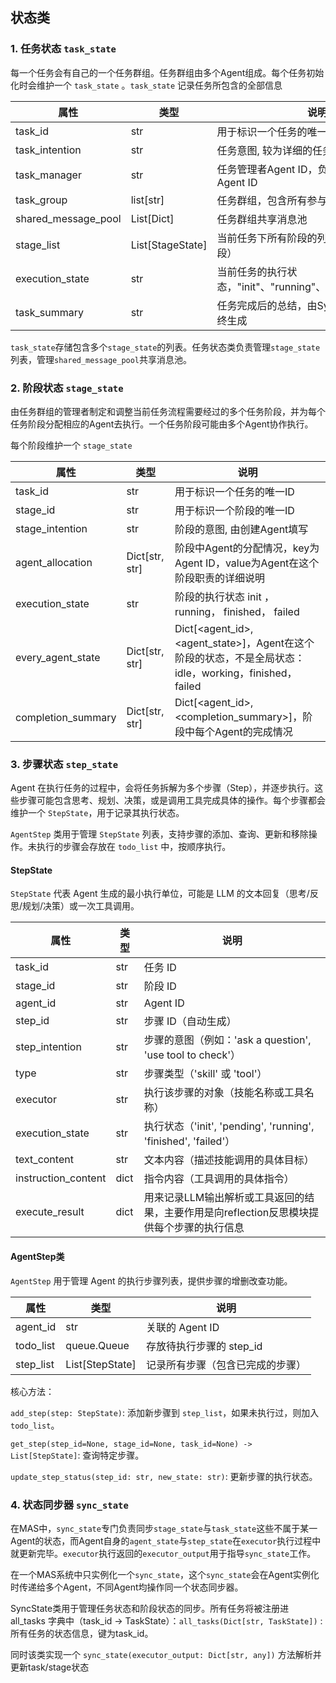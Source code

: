 ## 状态类



### 1. 任务状态 `task_state`

每一个任务会有自己的一个任务群组。任务群组由多个Agent组成。每个任务初始化时会维护一个 `task_state` 。`task_state` 记录任务所包含的全部信息

| 属性                | 类型             | 说明                                                        |
| ------------------- | ---------------- | ----------------------------------------------------------- |
| task_id             | str              | 用于标识一个任务的唯一ID                                    |
| task_intention      | str              | 任务意图, 较为详细的任务目标说明                            |
| task_manager        | str              | 任务管理者Agent ID，负责管理这个任务的Agent ID              |
| task_group          | list[str]        | 任务群组，包含所有参与这个任务的Agent ID                    |
| shared_message_pool | List[Dict]       | 任务群组共享消息池                                          |
| stage_list          | List[StageState] | 当前任务下所有阶段的列表（顺序执行不同阶段）                |
| execution_state     | str              | 当前任务的执行状态，"init"、"running"、"finished"、"failed" |
| task_summary        | str              | 任务完成后的总结，由SyncState或调度器最终生成               |

`task_state`存储包含多个`stage_state`的列表。任务状态类负责管理`stage_state`列表，管理`shared_message_pool`共享消息池。



### 2. 阶段状态 `stage_state`

由任务群组的管理者制定和调整当前任务流程需要经过的多个任务阶段，并为每个任务阶段分配相应的Agent去执行。一个任务阶段可能由多个Agent协作执行。

每个阶段维护一个 `stage_state`

| 属性               | 类型           | 说明                                                         |
| ------------------ | -------------- | ------------------------------------------------------------ |
| task_id            | str            | 用于标识一个任务的唯一ID                                     |
| stage_id           | str            | 用于标识一个阶段的唯一ID                                     |
| stage_intention    | str            | 阶段的意图, 由创建Agent填写                                  |
| agent_allocation   | Dict[str, str] | 阶段中Agent的分配情况，key为Agent ID，value为Agent在这个阶段职责的详细说明 |
| execution_state    | str            | 阶段的执行状态 init  ， running， finished， failed          |
| every_agent_state  | Dict[str, str] | Dict[<agent_id>, <agent_state>]，Agent在这个阶段的状态，不是全局状态：idle，working，finished，failed |
| completion_summary | Dict[str, str] | Dict[<agent_id>, <completion_summary>]，阶段中每个Agent的完成情况 |



### 3. 步骤状态 `step_state`

Agent 在执行任务的过程中，会将任务拆解为多个步骤（Step），并逐步执行。这些步骤可能包含思考、规划、决策，或是调用工具完成具体的操作。每个步骤都会维护一个 `StepState`，用于记录其执行状态。

`AgentStep` 类用于管理 `StepState` 列表，支持步骤的添加、查询、更新和移除操作。未执行的步骤会存放在 `todo_list` 中，按顺序执行。

#### StepState

`StepState` 代表 Agent 生成的最小执行单位，可能是 LLM 的文本回复（思考/反思/规划/决策）或一次工具调用。

| 属性                | 类型 | 说明                                                         |
| ------------------- | ---- | ------------------------------------------------------------ |
| task_id             | str  | 任务 ID                                                      |
| stage_id            | str  | 阶段 ID                                                      |
| agent_id            | str  | Agent ID                                                     |
| step_id             | str  | 步骤 ID（自动生成）                                          |
| step_intention      | str  | 步骤的意图（例如：'ask a question', 'use tool to check'）    |
| type                | str  | 步骤类型（'skill' 或 'tool'）                                |
| executor            | str  | 执行该步骤的对象（技能名称或工具名称）                       |
| execution_state     | str  | 执行状态（'init', 'pending', 'running', 'finished', 'failed'） |
| text_content        | str  | 文本内容（描述技能调用的具体目标）                           |
| instruction_content | dict | 指令内容（工具调用的具体指令）                               |
| execute_result      | dict | 用来记录LLM输出解析或工具返回的结果，主要作用是向reflection反思模块提供每个步骤的执行信息 |



#### AgentStep类

`AgentStep` 用于管理 Agent 的执行步骤列表，提供步骤的增删改查功能。

| 属性      | 类型            | 说明                             |
| --------- | --------------- | -------------------------------- |
| agent_id  | str             | 关联的 Agent ID                  |
| todo_list | queue.Queue     | 存放待执行步骤的 step_id         |
| step_list | List[StepState] | 记录所有步骤（包含已完成的步骤） |

核心方法：

`add_step(step: StepState)`: 添加新步骤到 `step_list`，如果未执行过，则加入 `todo_list`。

`get_step(step_id=None, stage_id=None, task_id=None) -> List[StepState]`: 查询特定步骤。

`update_step_status(step_id: str, new_state: str)`: 更新步骤的执行状态。





### 4. 状态同步器 `sync_state`

在MAS中，`sync_state`专门负责同步`stage_state`与`task_state`这些不属于某一Agent的状态，而Agent自身的`agent_state`与`step_state`在`executor`执行过程中就更新完毕。`executor`执行返回的`executor_output`用于指导`sync_state`工作。

在一个MAS系统中只实例化一个`sync_state`，这个`sync_state`会在Agent实例化时传递给多个Agent，不同Agent均操作同一个状态同步器。



SyncState类用于管理任务状态和阶段状态的同步。所有任务将被注册进 all_tasks 字典中（task_id -> TaskState）：`all_tasks(Dict[str, TaskState])` : 所有任务的状态信息，键为task_id。

同时该类实现一个 `sync_state(executor_output: Dict[str, any])` 方法解析并更新task/stage状态